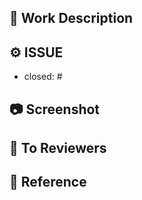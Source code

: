## 📄 Work Description
<!-- 설명 -->

## ⚙️ ISSUE
- closed: #


## 📷 Screenshot
<!-- 동영상, 사진, 로그 등등 -->
<!-- ex) 큐알 성공 이미지, 스웨거, 포스트맨 등 -->


## 💬 To Reviewers
<!-- 리뷰어들에게 하고 싶은 말 -->


## 🔗 Reference
<!-- 문제를 해결하면서 도움이 되었거나, 참고했던 사이트(코드링크) -->
